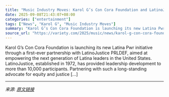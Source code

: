 ```yaml
---
title: "Music Industry Moves: Karol G’s Con Cora Foundation and LatinoJustice Join Forces to Elevate Latina Leadership"
date: 2025-09-08T21:43:07+08:00
categories: ["entertainment"]
tags: ["News", "Karol G", "Music Industry Moves"]
summary: "Karol G’s Con Cora Foundation is launching its new Latina Pwr initiative through a first-ever partnership with LatinoJustice PRLDEF, aimed at empowering the next generation of Latina leaders in the Un"
source_url: "https://variety.com/2025/music/news/karol-g-con-cora-foundation-latinojustice-1236512184/"
---
```


Karol G’s Con Cora Foundation is launching its new Latina Pwr initiative through a first-ever partnership with LatinoJustice PRLDEF, aimed at empowering the next generation of Latina leaders in the United States. LatinoJustice, established in 1972, has provided leadership development to more than 10,000 participants. Partnering with such a long-standing advocate for equity and justice [&#8230;]

---

*来源: [原文链接](https://variety.com/2025/music/news/karol-g-con-cora-foundation-latinojustice-1236512184/)*
